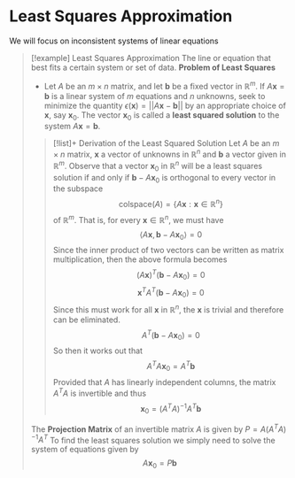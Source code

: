 # Least Squares Approximation
We will focus on inconsistent systems of linear equations

>[!example] Least Squares Approximation
>The line or equation that best fits a certain system or set of data.
>**Problem of Least Squares**
>- Let $A$ be an $m\times n$ matrix, and let $\textbf{b}$ be a fixed vector in $\mathbb{R}^m$. If $A\textbf{x}=\textbf{b}$ is a linear system of $m$ equations and $n$ unknowns, seek to minimize the quantity $\epsilon(\textbf{x})=||A\textbf{x}-\textbf{b}||$ by an appropriate choice of $\textbf{x}$, say $\textbf{x}_0$. The vector $\textbf{x}_0$ is called a **least squared solution** to the system $A\textbf{x}=\textbf{b}$.
>
>>[!list]+ Derivation of the Least Squared Solution
>>Let $A$ be an $m\times n$ matrix, $\textbf{x}$ a vector of unknowns in $\mathbb{R}^n$ and $\textbf{b}$ a vector given in $\mathbb{R}^m$.
>>Observe that a vector $\textbf{x}_0$ in $\mathbb{R}^n$ will be a least squares solution if and only if $\textbf{b}-A\textbf{x}_0$ is orthogonal to every vector in the subspace$$\text{colspace}(A)=\{A\textbf{x}:\textbf{x}\in\mathbb{R}^n\}$$of $\mathbb{R}^m$.
>>That is, for every $\textbf{x}\in\mathbb{R}^n$, we must have$$\langle A\textbf{x},\textbf{b}-A\textbf{x}_0\rangle=0$$
>>Since the inner product of two vectors can be written as matrix multiplication, then the above formula becomes$$(A\textbf{x})^{T}(\textbf{b}-A\textbf{x}_0)=0$$$$\textbf{x}^{T}A^{T}(\textbf{b}-A\textbf{x}_0)=0$$
>>Since this must work for all $\textbf{x}$ in $\mathbb{R}^n$, the $\textbf{x}$ is trivial and therefore can be eliminated.$$A^{T}(\textbf{b}-A\textbf{x}_0)=0$$
>>So then it works out that$$A^TA\textbf{x}_0=A^T\textbf{b}$$
>>Provided that $A$ has linearly independent columns, the matrix $A^TA$ is invertible and thus$$\textbf{x}_0=(A^TA)^{-1}A^T\textbf{b}$$
>
>The **Projection Matrix** of an invertible matrix $A$ is given by $P=A(A^TA)^{-1}A^T$
>To find the least squares solution we simply need to solve the system of equations given by$$A\textbf{x}_0=P\textbf{b}$$